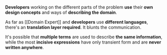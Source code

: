 **Developers** working on the different parts of the problem **use** their **own design concepts** and ways of **describing the domain**.

As far as [[Domain Expert]] and **developers** use **different languages**, there's an **translation layer required**.  It blunts the communication. 

It's possible that **multiple terms** are used to describe **the same information**, while the most **incisive expressions** have only transient form and are **never written anywhere**.